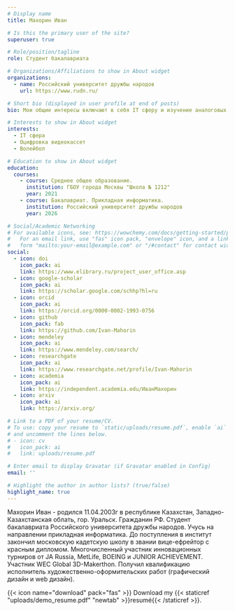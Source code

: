 ```yaml
---
# Display name
title: Махорин Иван

# Is this the primary user of the site?
superuser: true

# Role/position/tagline
role: Студент бакалавриата

# Organizations/Affiliations to show in About widget
organizations:
  - name: Российский университет дружбы народов
    url: https://www.rudn.ru/

# Short bio (displayed in user profile at end of posts)
bio: Мои общие интересы включают в себя IT сферу и изучение аналоговых носителей информации.

# Interests to show in About widget
interests:
  - IT сфера
  - Оцифровка видеокассет
  - Волейбол

# Education to show in About widget
education:
  courses:
    - course: Среднее общее образование.
      institution: ГБОУ города Москвы "Школа № 1212"
      year: 2021
    - course: Бакалавриат. Прикладная информатика.
      institution: Российский университет дружбы народов
      year: 2026

# Social/Academic Networking
# For available icons, see: https://wowchemy.com/docs/getting-started/page-builder/#icons
#   For an email link, use "fas" icon pack, "envelope" icon, and a link in the
#   form "mailto:your-email@example.com" or "/#contact" for contact widget.
social:
  - icon: doi
    icon_pack: ai
    link: https://www.elibrary.ru/project_user_office.asp
  - icon: google-scholar
    icon_pack: ai
    link: https://scholar.google.com/schhp?hl=ru
  - icon: orcid
    icon_pack: ai
    link: https://orcid.org/0000-0002-1993-0756
  - icon: github
    icon_pack: fab
    link: https://github.com/Ivan-Mahorin
  - icon: mendeley
    icon_pack: ai
    link: https://www.mendeley.com/search/
  - icon: researchgate
    icon_pack: ai
    link: https://www.researchgate.net/profile/Ivan-Mahorin
  - icon: academia
    icon_pack: ai
    link: https://independent.academia.edu/ИванМахорин
  - icon: arxiv
    icon_pack: ai
    link: https://arxiv.org/

# Link to a PDF of your resume/CV.
# To use: copy your resume to `static/uploads/resume.pdf`, enable `ai` icons in `params.toml`,
# and uncomment the lines below.
# - icon: cv
#   icon_pack: ai
#   link: uploads/resume.pdf

# Enter email to display Gravatar (if Gravatar enabled in Config)
email: ''

# Highlight the author in author lists? (true/false)
highlight_name: true
---
```


Махорин Иван - родился 11.04.2003г в республике Казахстан, Западно-Казахстанская облать, гор. Уральск. Гражданин РФ. Студент бакалавриата Российского университета дружбы народов. Учусь на направлении прикладная информатика. До поступления в институт закончил московскую кадетскую школу в звании вице-ефрейтор c красным дипломом. Многочисленный участник инновационных турниров от JA Russia, MetLife, BOEING и JUNIOR ACHIEVEMENT. Участник WEC Global 3D-Makerthon. Получил квалификацию исполнитель художественно-оформительских работ (графический дизайн и web дизайн). 

{{< icon name="download" pack="fas" >}} Download my {{< staticref "uploads/demo_resume.pdf" "newtab" >}}resumé{{< /staticref >}}.
